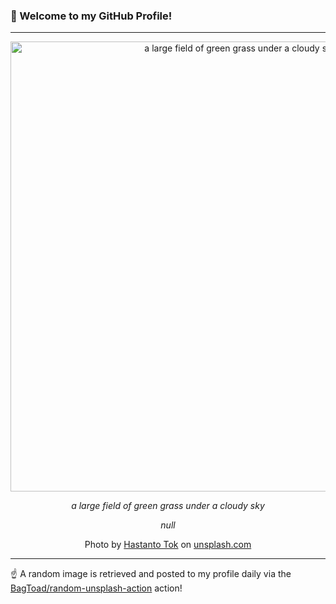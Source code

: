 ### 👋 Welcome to my GitHub Profile!

----

<div align="center">
  <img width="720" src="https://images.unsplash.com/photo-1687839113303-123650f3f754?crop=entropy&cs=tinysrgb&fit=max&fm=jpg&ixid=M3w1NTI0OTR8MHwxfHJhbmRvbXx8fHx8fHx8fDE3NTQzNzQ3MjV8&ixlib=rb-4.1.0&q=80&w=1080" alt="a large field of green grass under a cloudy sky">
  
  <em>a large field of green grass under a cloudy sky</em>
  
  <em>null</em>
  
  Photo by [Hastanto Tok](null) on [unsplash.com](https://unsplash.com/)
</div>

----

☝️ A random image is retrieved and posted to my profile daily via the [BagToad/random-unsplash-action](https://github.com/BagToad/random-unsplash-action) action!
